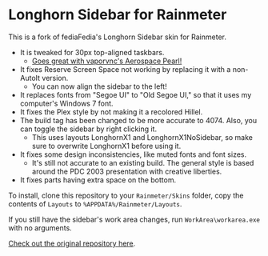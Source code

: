 Longhorn Sidebar for Rainmeter
=======================
This is a fork of fediaFedia's Longhorn Sidebar skin for Rainmeter.

- It is tweaked for 30px top-aligned taskbars.
  - [Goes great with vaporvnc's Aerospace Pearl!](https://www.deviantart.com/vaporvance/art/Aerospace-Pearl-for-Windows-10-1903-22H2-977628287)
- It fixes Reserve Screen Space not working by replacing it with a non-AutoIt
  version.
  - You can now align the sidebar to the left!
- It replaces fonts from "Segoe UI" to "Old Segoe UI," so that it uses my
  computer's Windows 7 font.
- It fixes the Plex style by not making it a recolored Hillel.
- The build tag has been changed to be more accurate to 4074. Also, you can
  toggle the sidebar by right clicking it.
    - This uses layouts LonghornX1 and LonghornX1NoSidebar, so make sure to
      overwrite LonghornX1 before using it.
- It fixes some design inconsistencies, like muted fonts and font sizes.
  - It's still not accurate to an existing build. The general style is based
    around the PDC 2003 presentation with creative liberties.
- It fixes parts having extra space on the bottom.

To install, clone this repository to your `Rainmeter/Skins` folder, copy the
contents of `Layouts` to `%APPDATA%/Rainmeter/Layouts`.

If you still have the sidebar's work area changes, run `WorkArea\workarea.exe`
with no arguments.

[Check out the original repository here](https://github.com/fediaFedia/Longhorn).
